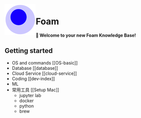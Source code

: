 <img src="attachments/foam-icon.png" width=100 align="left">

# Foam

**👋 Welcome to your new Foam Knowledge Base!**

## Getting started

- OS and commands [[OS-basic]]
- Database [[database]]
- Cloud Service [[cloud-service]]
- Coding [[dev-index]]
- ML
- 常用工具 [[Setup Mac]]
  - jupyter lab
  - docker
  - python
  - brew

